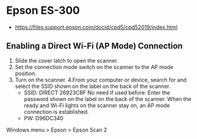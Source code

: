 
# Epson ES-300

* <https://files.support.epson.com/docid/cpd5/cpd52019/index.html>

## Enabling a Direct Wi-Fi (AP Mode) Connection

1. Slide the cover latch to open the scanner.
2. Set the connection mode switch on the scanner to the  AP mode position.
3. Turn on the scanner.
4.From your computer or device, search for and select the SSID shown on the label on the back of the scanner.
	* SSID: DIRECT 26923CBF
No need if used before:
Enter the password shown on the label on the back of the scanner. When the ready and  Wi-Fi lights on the scanner stay on, an AP mode connection is established.
	* PW: D96DC340

Windows menu > Epson > Epson Scan 2
